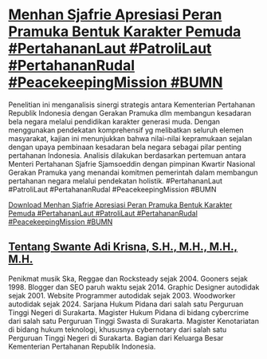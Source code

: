 # [Menhan Sjafrie Apresiasi Peran Pramuka Bentuk Karakter Pemuda #PertahananLaut #PatroliLaut #PertahananRudal #PeacekeepingMission #BUMN](https://swanteadikrisna.com/kemhan/website/117/menhan-sjafrie-apresiasi-peran-pramuka-bentuk-karakter-pemuda/)

Penelitian ini menganalisis sinergi strategis antara Kementerian Pertahanan Republik Indonesia dengan Gerakan Pramuka dlm membangun kesadaran bela negara melalui pendidikan karakter generasi muda. Dengan menggunakan pendekatan komprehensif yg melibatkan seluruh elemen masyarakat, kajian ini menunjukkan bahwa nilai-nilai kepramukaan sejalan dengan upaya pembinaan kesadaran bela negara sebagai pilar penting pertahanan Indonesia. Analisis dilakukan berdasarkan pertemuan antara Menteri Pertahanan Sjafrie Sjamsoeddin dengan pimpinan Kwartir Nasional Gerakan Pramuka yang menandai komitmen pemerintah dalam membangun pertahanan negara melalui pendekatan holistik. #PertahananLaut #PatroliLaut #PertahananRudal #PeacekeepingMission #BUMN 

[Download Menhan Sjafrie Apresiasi Peran Pramuka Bentuk Karakter Pemuda #PertahananLaut #PatroliLaut #PertahananRudal #PeacekeepingMission #BUMN](https://swanteadikrisna.com/kemhan/website/117/menhan-sjafrie-apresiasi-peran-pramuka-bentuk-karakter-pemuda/)


## [Tentang Swante Adi Krisna, S.H., M.H., M.H., M.H.](https://swanteadikrisna.com/)

Penikmat musik Ska, Reggae dan Rocksteady sejak 2004. Gooners sejak 1998. Blogger dan SEO paruh waktu sejak 2014. Graphic Designer autodidak sejak 2001. Website Programmer autodidak sejak 2003. Woodworker autodidak sejak 2024. Sarjana Hukum Pidana dari salah satu Perguruan Tinggi Negeri di Surakarta. Magister Hukum Pidana di bidang cybercrime dari salah satu Perguruan Tinggi Swasta di Surakarta. Magister Kenotariatan di bidang hukum teknologi, khususnya cybernotary dari salah satu Perguruan Tinggi Negeri di Surakarta. Bagian dari Keluarga Besar Kementerian Pertahanan Republik Indonesia.